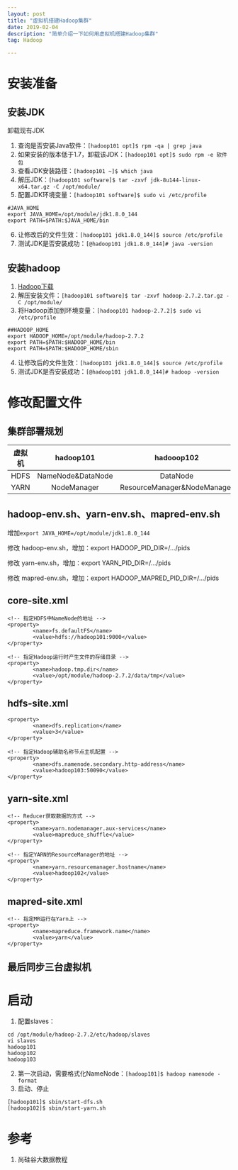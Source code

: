```yaml
---
layout: post
title: "虚拟机搭建Hadoop集群"
date: 2019-02-04
description: "简单介绍一下如何用虚拟机搭建Hadoop集群"
tag: Hadoop

---
```


# 安装准备
## 安装JDK
卸载现有JDK
1. 查询是否安装Java软件：`[hadoop101 opt]$ rpm -qa | grep java`
2. 如果安装的版本低于1.7，卸载该JDK：`[hadoop101 opt]$ sudo rpm -e 软件包`
3. 查看JDK安装路径：`[hadoop101 ~]$ which java`
4. 解压JDK：`[hadoop101 software]$ tar -zxvf jdk-8u144-linux-x64.tar.gz -C /opt/module/`
5. 配置JDK环境变量：`[hadoop101 software]$ sudo vi /etc/profile`
```
#JAVA_HOME
export JAVA_HOME=/opt/module/jdk1.8.0_144
export PATH=$PATH:$JAVA_HOME/bin
```
6. 让修改后的文件生效：`[hadoop101 jdk1.8.0_144]$ source /etc/profile`
7. 测试JDK是否安装成功：`[@hadoop101 jdk1.8.0_144]# java -version`

## 安装hadoop
1. [Hadoop下载](https://archive.apache.org/dist/hadoop/common/hadoop-2.7.2/)
2. 解压安装文件：`[hadoop101 software]$ tar -zxvf hadoop-2.7.2.tar.gz -C /opt/module/`
3. 将Hadoop添加到环境变量：`[hadoop101 hadoop-2.7.2]$ sudo vi /etc/profile`
```
##HADOOP_HOME
export HADOOP_HOME=/opt/module/hadoop-2.7.2
export PATH=$PATH:$HADOOP_HOME/bin
export PATH=$PATH:$HADOOP_HOME/sbin
```
4. 让修改后的文件生效：`[hadoop101 jdk1.8.0_144]$ source /etc/profile`
5. 测试JDK是否安装成功：`[@hadoop101 jdk1.8.0_144]# hadoop -version`

# 修改配置文件
## 集群部署规划

虚拟机 | hadoop101 | hadooop102 | hadoop103
:-: | :-: | :-: | :-: 
HDFS | NameNode&DataNode | DataNode | SecondaryNameNode&DataNode
YARN | NodeManager | ResourceManager&NodeManager | NodeManager

## hadoop-env.sh、yarn-env.sh、mapred-env.sh
增加`export JAVA_HOME=/opt/module/jdk1.8.0_144`

修改 hadoop-env.sh，增加：export HADOOP_PID_DIR=/.../pids

修改 yarn-env.sh，增加：export YARN_PID_DIR=/.../pids

修改 mapred-env.sh，增加：export HADOOP_MAPRED_PID_DIR=/.../pids

## core-site.xml
```
<!-- 指定HDFS中NameNode的地址 -->
<property>
		<name>fs.defaultFS</name>
		<value>hdfs://hadoop101:9000</value>
</property>

<!-- 指定Hadoop运行时产生文件的存储目录 -->
<property>
		<name>hadoop.tmp.dir</name>
		<value>/opt/module/hadoop-2.7.2/data/tmp</value>
</property>
```

## hdfs-site.xml
```
<property>
		<name>dfs.replication</name>
		<value>3</value>
</property>

<!-- 指定Hadoop辅助名称节点主机配置 -->
<property>
		<name>dfs.namenode.secondary.http-address</name>
		<value>hadoop103:50090</value>
</property>
```

## yarn-site.xml
```
<!-- Reducer获取数据的方式 -->
<property>
		<name>yarn.nodemanager.aux-services</name>
		<value>mapreduce_shuffle</value>
</property>

<!-- 指定YARN的ResourceManager的地址 -->
<property>
		<name>yarn.resourcemanager.hostname</name>
		<value>hadoop102</value>
</property>
```

## mapred-site.xml
```
<!-- 指定MR运行在Yarn上 -->
<property>
		<name>mapreduce.framework.name</name>
		<value>yarn</value>
</property>
```

## 最后同步三台虚拟机

# 启动
1. 配置slaves：
```
cd /opt/module/hadoop-2.7.2/etc/hadoop/slaves
vi slaves
hadoop101
hadoop102
hadoop103
```
2. 第一次启动，需要格式化NameNode：`[hadoop101]$ hadoop namenode -format`
3. 启动、停止
```
[hadoop101]$ sbin/start-dfs.sh
[hadoop102]$ sbin/start-yarn.sh
```

# 参考
1. 尚硅谷大数据教程